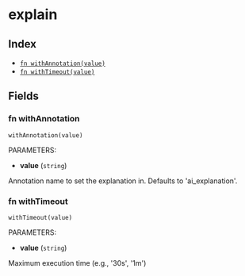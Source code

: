 # explain



## Index

* [`fn withAnnotation(value)`](#fn-withannotation)
* [`fn withTimeout(value)`](#fn-withtimeout)

## Fields

### fn withAnnotation

```jsonnet
withAnnotation(value)
```

PARAMETERS:

* **value** (`string`)

Annotation name to set the explanation in. Defaults to 'ai_explanation'.
### fn withTimeout

```jsonnet
withTimeout(value)
```

PARAMETERS:

* **value** (`string`)

Maximum execution time (e.g., '30s', '1m')